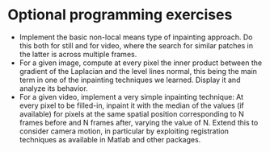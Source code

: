 
# Optional programming exercises

- Implement the basic non-local means type of inpainting approach. Do this both for still and for video, where the search for similar patches in the latter is across multiple frames.
- For a given image, compute at every pixel the inner product between the gradient of the Laplacian and the level lines normal, this being the main term in one of the inpainting techniques we learned. Display it and analyze its behavior.
- For a given video, implement a very simple inpainting technique: At every pixel to be filled-in, inpaint it with the median of the values (if available) for pixels at the same spatial position corresponding to N frames before and N frames after, varying the value of N. Extend this to consider camera motion, in particular by exploiting registration techniques as available in Matlab and other packages.
